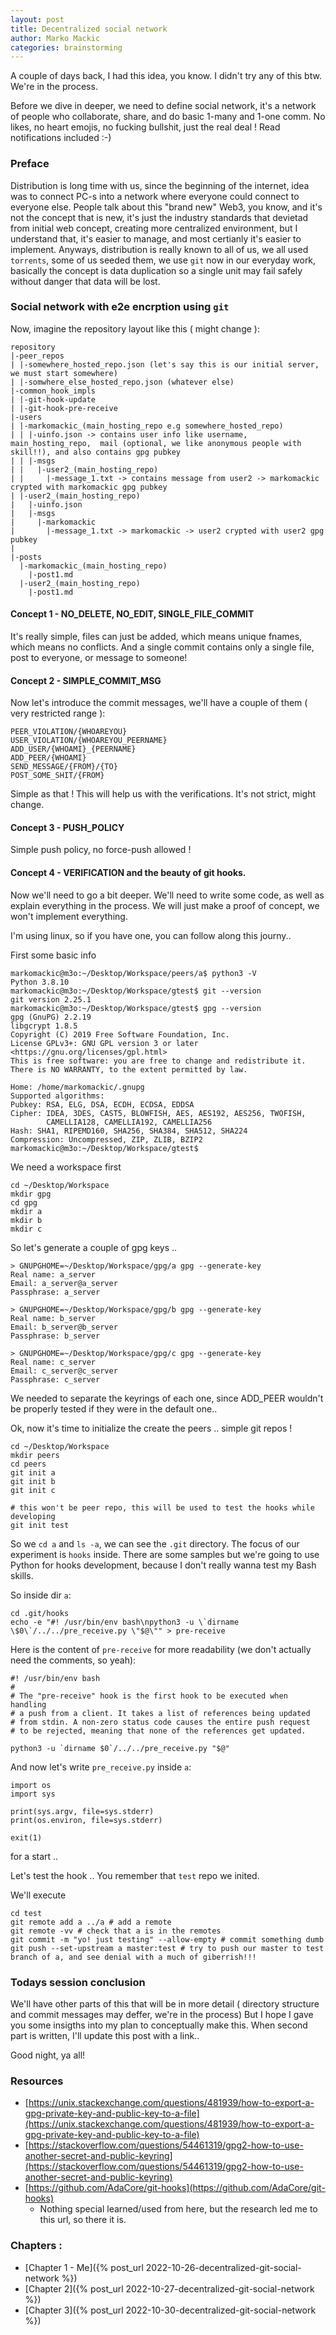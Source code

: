 ```yaml
---
layout: post
title: Decentralized social network
author: Marko Mackic
categories: brainstorming
---
```


A couple of days back, I had this idea, you know. I didn't try any of this btw. We're in the process.

Before we dive in deeper, we need to define social network, it's a network of people 
who collaborate, share, and do basic 1-many and 1-one comm. No likes, no heart emojis,
no fucking bullshit, just the real deal ! Read notifications included :-)

### Preface 

Distribution is long time with us, since the beginning of the internet, idea was to connect PC-s 
into a network where everyone could connect to everyone else. 
People talk about this "brand new" Web3, you know, and it's not the concept that is new, it's 
just the industry standards that devietad from initial web concept, creating more centralized
environment, but I understand that, it's easier to manage, and most certianly it's easier to
implement. Anyways, distribution is really known to all of us, we all used `torrents`, some of
us seeded them, we use `git` now in our everyday work, basically the concept is data duplication
so a single unit may fail safely without danger that data will be lost.

### Social network with e2e encrption using `git`

Now, imagine the repository layout like this ( might change ):

```
repository
|-peer_repos
| |-somewhere_hosted_repo.json (let's say this is our initial server, we must start somewhere)
| |-somwhere_else_hosted_repo.json (whatever else)
|-common_hook_impls
| |-git-hook-update
| |-git-hook-pre-receive 
|-users
| |-markomackic_(main_hosting_repo e.g somewhere_hosted_repo)
| | |-uinfo.json -> contains user info like username, main_hosting_repo,  mail (optional, we like anonymous people with skill!!), and also contains gpg pubkey
| | |-msgs
| |   |-user2_(main_hosting_repo)
| |     |-message_1.txt -> contains message from user2 -> markomackic crypted with markomackic gpg pubkey
| |-user2_(main_hosting_repo)
|   |-uinfo.json
|   |-msgs
|     |-markomackic
|       |-message_1.txt -> markomackic -> user2 crypted with user2 gpg pubkey
|
|-posts
  |-markomackic_(main_hosting_repo)
    |-post1.md 
  |-user2_(main_hosting_repo)
    |-post1.md

```


#### Concept 1 - NO_DELETE, NO_EDIT, SINGLE_FILE_COMMIT

It's really simple, files can just be added, which means unique fnames, which means no conflicts.
And a single commit contains only a single file, post to everyone, or message to someone!



#### Concept 2 - SIMPLE_COMMIT_MSG

Now let's introduce the commit messages, we'll have a couple of them ( very restricted range ): 

```
PEER_VIOLATION/{WHOAREYOU}
USER_VIOLATION/{WHOAREYOU_PEERNAME}
ADD_USER/{WHOAMI}_{PEERNAME}
ADD_PEER/{WHOAMI}
SEND_MESSAGE/{FROM}/{TO}
POST_SOME_SHIT/{FROM}
```

Simple as that ! This will help us with the verifications. It's not strict, might change.

#### Concept 3 - PUSH_POLICY

Simple push policy, no force-push allowed !

#### Concept 4 - VERIFICATION and the beauty of git hooks.

Now we'll need to go a bit deeper. We'll need to write some code, as well as explain everything in the process.
We will just make a proof of concept, we won't implement everything.

I'm using linux, so if you have one, you can follow along this journy.. 

First some basic info 

```
markomackic@m3o:~/Desktop/Workspace/peers/a$ python3 -V
Python 3.8.10
markomackic@m3o:~/Desktop/Workspace/gtest$ git --version
git version 2.25.1
markomackic@m3o:~/Desktop/Workspace/gtest$ gpg --version
gpg (GnuPG) 2.2.19
libgcrypt 1.8.5
Copyright (C) 2019 Free Software Foundation, Inc.
License GPLv3+: GNU GPL version 3 or later <https://gnu.org/licenses/gpl.html>
This is free software: you are free to change and redistribute it.
There is NO WARRANTY, to the extent permitted by law.

Home: /home/markomackic/.gnupg
Supported algorithms:
Pubkey: RSA, ELG, DSA, ECDH, ECDSA, EDDSA
Cipher: IDEA, 3DES, CAST5, BLOWFISH, AES, AES192, AES256, TWOFISH,
        CAMELLIA128, CAMELLIA192, CAMELLIA256
Hash: SHA1, RIPEMD160, SHA256, SHA384, SHA512, SHA224
Compression: Uncompressed, ZIP, ZLIB, BZIP2
markomackic@m3o:~/Desktop/Workspace/gtest$ 
```

We need a workspace first  

```
cd ~/Desktop/Workspace
mkdir gpg
cd gpg 
mkdir a
mkdir b
mkdir c
```

So let's generate a couple of gpg keys .. 

```
> GNUPGHOME=~/Desktop/Workspace/gpg/a gpg --generate-key
Real name: a_server
Email: a_server@a_server
Passphrase: a_server

> GNUPGHOME=~/Desktop/Workspace/gpg/b gpg --generate-key
Real name: b_server
Email: b_server@b_server
Passphrase: b_server

> GNUPGHOME=~/Desktop/Workspace/gpg/c gpg --generate-key
Real name: c_server
Email: c_server@c_server
Passphrase: c_server
```

We needed to separate the keyrings of each one, since ADD_PEER wouldn't be properly tested if they were in the default one.. 

Ok, now it's time to initialize the create the peers .. simple git repos !

```
cd ~/Desktop/Workspace
mkdir peers
cd peers
git init a 
git init b
git init c

# this won't be peer repo, this will be used to test the hooks while developing 
git init test
```

So we `cd a` and `ls -a`, we can see the `.git` directory. The focus of our experiment is `hooks` inside.
There are some samples but we're going to use Python for hooks development, because I don't really wanna
test my Bash skills.

So inside dir `a`:

```
cd .git/hooks
echo -e "#! /usr/bin/env bash\npython3 -u \`dirname \$0\`/../../pre_receive.py \"$@\"" > pre-receive
```

Here is the content of `pre-receive` for more readability (we don't actually need the comments, so yeah): 
```
#! /usr/bin/env bash
#
# The "pre-receive" hook is the first hook to be executed when handling
# a push from a client. It takes a list of references being updated
# from stdin. A non-zero status code causes the entire push request
# to be rejected, meaning that none of the references get updated.

python3 -u `dirname $0`/../../pre_receive.py "$@"
```

And now let's write `pre_receive.py` inside `a`:

```
import os
import sys

print(sys.argv, file=sys.stderr)
print(os.environ, file=sys.stderr)

exit(1)
```

for a start ..

Let's test the hook ..  You remember that `test` repo we inited.

We'll execute 

```
cd test 
git remote add a ../a # add a remote
git remote -vv # check that a is in the remotes
git commit -m "yo! just testing" --allow-empty # commit something dumb
git push --set-upstream a master:test # try to push our master to test branch of a, and see denial with a much of giberrish!!!
```


### Todays session conclusion 

We'll have other parts of this that will be in more detail ( directory structure and commit messages may deffer, we're in the process)
But I hope I gave you some insigths into my plan to conceptually make this. 
When second part is written, I'll update this post with a link.. 

Good night, ya all!


### Resources 

* [https://unix.stackexchange.com/questions/481939/how-to-export-a-gpg-private-key-and-public-key-to-a-file](https://unix.stackexchange.com/questions/481939/how-to-export-a-gpg-private-key-and-public-key-to-a-file)
* [https://stackoverflow.com/questions/54461319/gpg2-how-to-use-another-secret-and-public-keyring](https://stackoverflow.com/questions/54461319/gpg2-how-to-use-another-secret-and-public-keyring)
* [https://github.com/AdaCore/git-hooks](https://github.com/AdaCore/git-hooks)
  * Nothing special learned/used from here, but the research led me to this url, so there it is.  

### Chapters : 

* [Chapter 1 - Me]({% post_url 2022-10-26-decentralized-git-social-network %})
* [Chapter 2]({% post_url 2022-10-27-decentralized-git-social-network %})
* [Chapter 3]({% post_url 2022-10-30-decentralized-git-social-network %})
